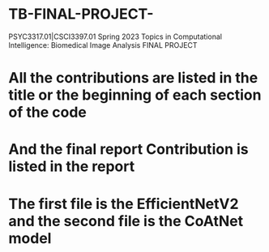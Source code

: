 # TB-FINAL-PROJECT-
PSYC3317.01|CSCI3397.01 Spring 2023 Topics in Computational Intelligence: Biomedical Image Analysis FINAL PROJECT
# All the contributions are listed in the title or the beginning of each section of the code
# And the final report Contribution is listed in the report
# The first file is the  EfficientNetV2 and the second file is the CoAtNet model 
